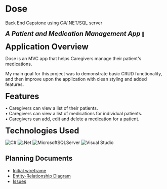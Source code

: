 # Dose
Back End Capstone using C#/.NET/SQL server

<b style="font-size: 20px;"><i>A Patient and Medication Management App</i></b> 💊

<b style="font-size: 25px;">Application Overview</b>

Dose is an MVC app that helps Caregivers manage their patient's medications.  

My main goal for this project was to demonstrate basic CRUD functionality, and then improve upon the application with clean styling and added features.   

<b style="font-size: 25px;">Features</b>

<p>
• Caregivers can view a list of their patients.<br>
• Caregivers can view a list of medications for individual patients.<br>
• Caregivers can add, edit and delete a medication for a patient.<br> 
</p>

<b style="font-size: 25px;">Technologies Used</b>

![C#](https://img.shields.io/badge/c%23-%23239120.svg?style=for-the-badge&logo=c-sharp&logoColor=white) ![.Net](https://img.shields.io/badge/.NET-61DAFB?style=for-the-badge&logo=.net&logoColor=white) ![MicrosoftSQLServer](https://img.shields.io/badge/Microsoft%20SQL%20Server-informational?style=for-the-badge&logo=microsoft%20sql%20server&logoColor=white) ![Visual Studio](https://img.shields.io/badge/Visual%20Studio-5C2D91.svg?style=for-the-badge&logo=visual-studio&logoColor=white)

## Planning Documents

-   [Initial wireframe](https://miro.com/app/board/uXjVO9ie_P4=/?share_link_id=242101368198)
-   [Entity-Relationship Diagram](https://dbdiagram.io/d/625193022514c97903fe8181)
-   [Issues](https://github.com/aliparadise/Dose/issues?q=is%3Aissue+is%3Aclosed)
